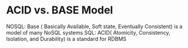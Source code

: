 # ACID vs. BASE Model

NOSQL: Base ( Basically Available, Soft state, Eventually Consistent) is a model of many NoSQL systems
SQL: ACID( Atomicity, Consistency, Isolation, and Durability) is a standard for RDBMS